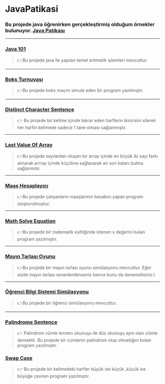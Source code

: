 # JavaPatikasi

### Bu projede java öğrenirken gerçekleştirmiş olduğum örnekler bulunuyor. [Java Patikası](https://academy.patika.dev/tr/courses/java101) 

------------------------------------

### **[Java 101 ](https://github.com/Rmy-dh/JavaPatikasi/tree/master/src/Java101)**
>👉Bu projede java ile yapılan temel aritmetik işlemleri mevcuttur.
---------------
### **[Boks Turnuvası](https://github.com/Rmy-dh/JavaPatikasi/tree/master/src/BoksTurnuvasi)**
>👉Bu projede boks maçını simule eden bir program yazılmıştır.
---------------
### **[Distinct Character Sentence](https://github.com/Rmy-dh/JavaPatikasi/tree/master/src/DistinctCharacterSentence)**
>👉 Bu projede bir kelime içinde tekrar eden harflerin ikincisini silerek her harfin kelimede sadece 1 tane olması sağlanmıştır.
---------------
### **[Last Value Of Array](https://github.com/Rmy-dh/JavaPatikasi/tree/master/src/LastValueOfArray)**
>👉Bu projede  sayılardan oluşan bir array içinde en büyük iki sayı farkı alınarak arrray içinde küçülme sağlanarak en son kalanı bulma sağlanmıtır.
---------------
### **[Maaş Hesaplayıcı](https://github.com/Rmy-dh/JavaPatikasi/tree/master/src/MaasHesaplayici)**
>👉Bu projede çalışanların maaşlarının hesabını yapan program oluşturulmuştur.
---------------
### **[Math Solve Equation](https://github.com/Rmy-dh/JavaPatikasi/tree/master/src/MathSolveEquation)**
>👉Bu projede bir matematik eşitliğinde istenen x değerini bulan program yazılmıştır.
---------------
### **[Mayın Tarlası Oyunu](https://github.com/Rmy-dh/JavaPatikasi/tree/master/src/MayinTarlasiOyunu)**
>👉Bu projede bir mayın tarlası oyunu simülasyonu mevcuttur. Eğer sizde mayın tarlası sevenlerdenseniz bence bunu da denemelisiniz:)
---------------
### **[Öğrenci Bilgi Sistemi Simülasyonu ](https://github.com/Rmy-dh/JavaPatikasi/tree/master/src/OgrenciBilgiSistemiSimulasyoni)**
>👉Bu projede bir öğrenci simülasyonu mevcuttur.
---------------
### **[Palindrome Sentence](https://github.com/Rmy-dh/JavaPatikasi/tree/master/src/PalindromeSentence)**
>👉 Palindrom cümle tersten okunuşu ile düz okunuşu aynı olan cümle demektir. Bu projede bir cümlenin palindrom olup olmadığını bulan program yazılmıştır. 
### **[Swap Case](https://github.com/Rmy-dh/JavaPatikasi/tree/master/src/SwapCase)**
>👉 Bu projede bir kelimedeki harfler büyük ise küçük ,küçük ise büyüğe çeviren program yazılmıştır. 




